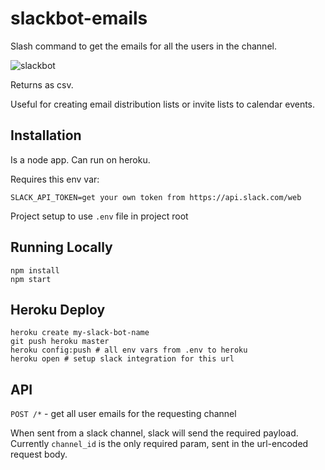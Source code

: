 # slackbot-emails

Slash command to get the emails for all the users in the channel.

![slackbot](https://slack.global.ssl.fastly.net/5a92/plugins/slackbot/assets/service_128.png)

Returns as csv.

Useful for creating email distribution lists or invite lists to calendar events.

## Installation

Is a node app.  Can run on heroku.  

Requires this env var:

```
SLACK_API_TOKEN=get your own token from https://api.slack.com/web

```

Project setup to use `.env` file in project root

## Running Locally

```
npm install
npm start
```

## Heroku Deploy

```
heroku create my-slack-bot-name
git push heroku master
heroku config:push # all env vars from .env to heroku
heroku open # setup slack integration for this url
```

## API

`POST /*` - get all user emails for the requesting channel

When sent from a slack channel, slack will send the required payload.  Currently `channel_id` is the only required param, sent in the url-encoded request body.
